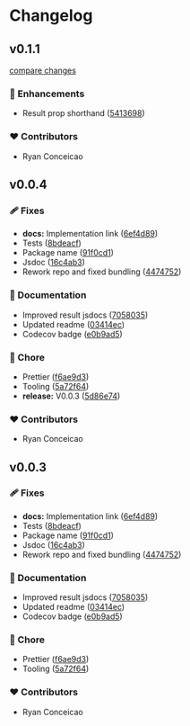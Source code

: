 # Changelog


## v0.1.1

[compare changes](https://github.com/ryoid/pry/compare/v0.0.4...v0.1.1)

### 🚀 Enhancements

- Result prop shorthand ([5413698](https://github.com/ryoid/pry/commit/5413698))

### ❤️ Contributors

- Ryan Conceicao

## v0.0.4


### 🩹 Fixes

- **docs:** Implementation link ([6ef4d89](https://github.com/ryoid/pry/commit/6ef4d89))
- Tests ([8bdeacf](https://github.com/ryoid/pry/commit/8bdeacf))
- Package name ([91f0cd1](https://github.com/ryoid/pry/commit/91f0cd1))
- Jsdoc ([16c4ab3](https://github.com/ryoid/pry/commit/16c4ab3))
- Rework repo and fixed bundling ([4474752](https://github.com/ryoid/pry/commit/4474752))

### 📖 Documentation

- Improved result jsdocs ([7058035](https://github.com/ryoid/pry/commit/7058035))
- Updated readme ([03414ec](https://github.com/ryoid/pry/commit/03414ec))
- Codecov badge ([e0b9ad5](https://github.com/ryoid/pry/commit/e0b9ad5))

### 🏡 Chore

- Prettier ([f6ae9d3](https://github.com/ryoid/pry/commit/f6ae9d3))
- Tooling ([5a72f64](https://github.com/ryoid/pry/commit/5a72f64))
- **release:** V0.0.3 ([5d86e74](https://github.com/ryoid/pry/commit/5d86e74))

### ❤️ Contributors

- Ryan Conceicao

## v0.0.3


### 🩹 Fixes

- **docs:** Implementation link ([6ef4d89](https://github.com/ryoid/pry/commit/6ef4d89))
- Tests ([8bdeacf](https://github.com/ryoid/pry/commit/8bdeacf))
- Package name ([91f0cd1](https://github.com/ryoid/pry/commit/91f0cd1))
- Jsdoc ([16c4ab3](https://github.com/ryoid/pry/commit/16c4ab3))
- Rework repo and fixed bundling ([4474752](https://github.com/ryoid/pry/commit/4474752))

### 📖 Documentation

- Improved result jsdocs ([7058035](https://github.com/ryoid/pry/commit/7058035))
- Updated readme ([03414ec](https://github.com/ryoid/pry/commit/03414ec))
- Codecov badge ([e0b9ad5](https://github.com/ryoid/pry/commit/e0b9ad5))

### 🏡 Chore

- Prettier ([f6ae9d3](https://github.com/ryoid/pry/commit/f6ae9d3))
- Tooling ([5a72f64](https://github.com/ryoid/pry/commit/5a72f64))

### ❤️ Contributors

- Ryan Conceicao

